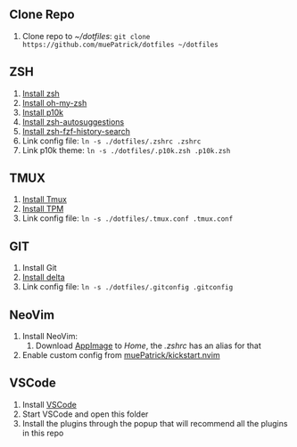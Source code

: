 ## Clone Repo

1. Clone repo to *~/dotfiles*: `git clone https://github.com/muePatrick/dotfiles ~/dotfiles`

## ZSH

1. [Install zsh](https://github.com/ohmyzsh/ohmyzsh/wiki/Installing-ZSH)
2. [Install oh-my-zsh](https://github.com/ohmyzsh/ohmyzsh#basic-installation)
3. [Install p10k](https://github.com/romkatv/powerlevel10k#oh-my-zsh)
4. [Install zsh-autosuggestions](https://github.com/zsh-users/zsh-autosuggestions/blob/master/INSTALL.md#oh-my-zsh)
5. [Install zsh-fzf-history-search](https://github.com/joshskidmore/zsh-fzf-history-search#oh-my-zsh)
6. Link config file: `ln -s ./dotfiles/.zshrc .zshrc`
7. Link p10k theme: `ln -s ./dotfiles/.p10k.zsh .p10k.zsh`

## TMUX

1. [Install Tmux](https://github.com/tmux/tmux/wiki/Installing)
2. [Install TPM](https://github.com/tmux-plugins/tpm#installation)
3. Link config file: `ln -s ./dotfiles/.tmux.conf .tmux.conf`

## GIT

1. Install Git
2. [Install delta](https://github.com/dandavison/delta)
3. Link config file: `ln -s ./dotfiles/.gitconfig .gitconfig`

## NeoVim

1. Install NeoVim:
    1. Download [AppImage](https://github.com/neovim/neovim/wiki/Installing-Neovim#appimage-universal-linux-package) to *Home*, the *.zshrc* has an alias for that
2. Enable custom config from [muePatrick/kickstart.nvim](https://github.com/muePatrick/kickstart.nvim#Installation)

## VSCode

1. Install [VSCode](https://code.visualstudio.com/)
2. Start VSCode and open this folder
3. Install the plugins through the popup that will recommend all the plugins in this repo
